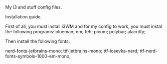 My i3 and stuff config files.

Installation guide.

First of all, you must install i3WM and for my config to work, you must instal the following programs:
blueman;
nm;
feh;
picom;
polybar;
alacritty;

Then install the following fonts:

nerd-fonts-jetbrains-mono;
ttf-jetbrains-mono;
ttf-iosevka-nerd;
ttf-nerd-fonts-symbols-1000-em-mono;
